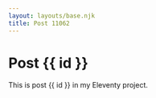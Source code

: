 ```yaml
---
layout: layouts/base.njk
title: Post 11062
---
```


# Post {{ id }}

This is post {{ id }} in my Eleventy project.
